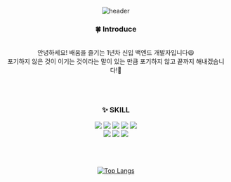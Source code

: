 
<div align=center> 
  
  ![header](https://capsule-render.vercel.app/api?type=waving&color=gradient&height=300&section=header&text=Hello!%20YeIn's%20World!&fontSize=60)
  
  <div align=center><h3>🍀 Introduce</h3></div><br>
  안녕하세요! 배움을 즐기는 1년차 신입 백엔드 개발자입니다😆<br>
  포기하지 않은 것이 이기는 것이라는 말이 있는 만큼 포기하지 않고 끝까지 해내겠습니다!👏

  <br><br>
<div align=center><h3>✨ SKILL</h3></div>

  <img src="https://img.shields.io/badge/java-007396?style=for-the-badge&logo=java&logoColor=white"> 
  <img src="https://img.shields.io/badge/spring-6DB33F?style=for-the-badge&logo=spring&logoColor=white"> 
  <img src="https://img.shields.io/badge/oracle-F80000?style=for-the-badge&logo=oracle&logoColor=white"> 
  <img src="https://img.shields.io/badge/javascript-F7DF1E?style=for-the-badge&logo=javascript&logoColor=black"> 
  <img src="https://img.shields.io/badge/jquery-0769AD?style=for-the-badge&logo=jquery&logoColor=white">
  <br>

  <img src="https://img.shields.io/badge/php-777BB4?style=for-the-badge&logo=php&logoColor=white"> 
  <img src="https://img.shields.io/badge/laravel-FF2D20?style=for-the-badge&logo=laravel&logoColor=white"> 
  <img src="https://img.shields.io/badge/mysql-4479A1?style=for-the-badge&logo=mysql&logoColor=white">
  <br>
  <br>
  <br>
  <br>
  
  [![Top Langs](https://github-readme-stats.vercel.app/api/top-langs/?username=yein1027&layout=compact)](https://github.com/yein1027/github-readme-stats)
  
</div>
